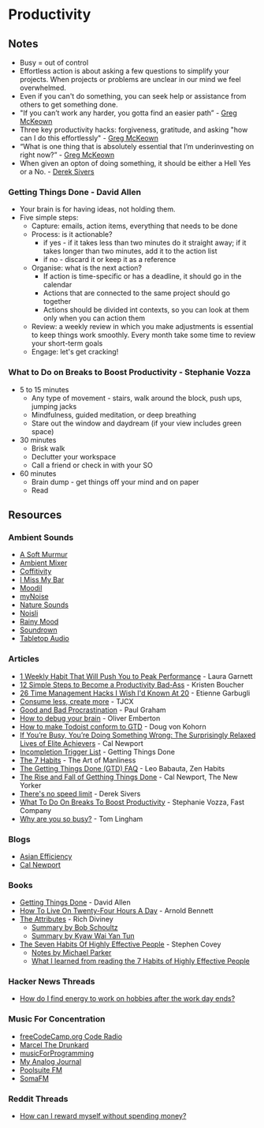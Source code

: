 # Productivity

## Notes

* Busy = out of control
* Effortless action is about asking a few questions to simplify your projects. When projects or problems are unclear in our mind we feel overwhelmed.
* Even if you can't do something, you can seek help or assistance from others to get something done.
* "If you can’t work any harder, you gotta find an easier path” - [Greg McKeown](https://twitter.com/GregoryMcKeown)
* Three key productivity hacks: forgiveness, gratitude, and asking "how can I do this effortlessly" - [Greg McKeown](https://twitter.com/GregoryMcKeown)
* “What is one thing that is absolutely essential that I’m underinvesting on right now?” - [Greg McKeown](https://twitter.com/GregoryMcKeown)
* When given an opton of doing something, it should be either a Hell Yes or a No. - [Derek Sivers](https://sive.rs/)

### Getting Things Done - David Allen

* Your brain is for having ideas, not holding them.
* Five simple steps:
  * Capture: emails, action items, everything that needs to be done
  * Process: is it actionable?
    * if yes - if it takes less than two minutes do it straight away; if it takes longer than two minutes, add it to the action list
    * if no - discard it or keep it as a reference
  * Organise: what is the next action?
    * If action is time-specific or has a deadline, it should go in the calendar
    * Actions that are connected to the same project should go together
    * Actions should be divided int contexts, so you can look at them only when you can action them
  * Review: a weekly review in which you make adjustments is essential to keep things work smoothly. Every month take some time to review your short-term goals
  * Engage: let's get cracking!

### What to Do on Breaks to Boost Productivity - Stephanie Vozza

* 5 to 15 minutes
  * Any type of movement - stairs, walk around the block, push ups, jumping jacks
  * Mindfulness, guided meditation, or deep breathing
  * Stare out the window and daydream (if your view includes green space)
* 30 minutes
  * Brisk walk
  * Declutter your workspace
  * Call a friend or check in with your SO
* 60 minutes
  * Brain dump - get things off your mind and on paper
  * Read

## Resources

### Ambient Sounds

* [A Soft Murmur](https://asoftmurmur.com/)
* [Ambient Mixer](https://www.ambient-mixer.com/)
* [Coffitivity](https://coffitivity.com/)
* [I Miss My Bar](https://imissmybar.com/)
* [Moodil](https://www.moodil.com/)
* [myNoise](https://mynoise.net/)
* [Nature Sounds](http://naturesoundsfor.me/)
* [Noisli](https://www.noisli.com/)
* [Rainy Mood](https://www.rainymood.com/)
* [Soundrown](https://soundrown.com/)
* [Tabletop Audio](https://tabletopaudio.com/)

### Articles

* [1 Weekly Habit That Will Push You to Peak Performance](https://www.inc.com/laura-garnett/1-weekly-habit-for-peak-performance.html) - Laura Garnett
* [12 Simple Steps to Become a Productivity Bad-Ass](https://mixwellness.com/12-simple-steps-to-become-a-productivity-bad-ass/) - Kristen Boucher
* [26 Time Management Hacks I Wish I'd Known At 20](https://www.slideshare.net/egarbugli/26-time-management-hacks-i-wish-id-known-at-20) - Etienne Garbugli
* [Consume less, create more](https://blog.tjcx.me/p/consume-less-create-more) - TJCX
* [Good and Bad Procrastination](https://paulgraham.com/procrastination.html) - Paul Graham
* [How to debug your brain](https://oliveremberton.com/2014/how-to-debug-your-brain/) - Oliver Emberton
* [How to make Todoist conform to GTD](https://medium.com/@dougvk/how-to-make-todoist-conform-to-gtd-362d86f037bf) - Doug von Kohorn
* [If You’re Busy, You’re Doing Something Wrong: The Surprisingly Relaxed Lives of Elite Achievers](https://www.calnewport.com/blog/2011/11/11/if-youre-busy-youre-doing-something-wrong-the-surprisingly-relaxed-lives-of-elite-achievers/) - Cal Newport
* [Incompletion Trigger List](https://gettingthingsdone.com/wp-content/uploads/2014/10/Mind\_Sweep\_Trigger\_List.pdf) - Getting Things Done
* [The 7 Habits](https://www.artofmanliness.com/tag/7-habits/) - The Art of Manliness
* [The Getting Things Done (GTD) FAQ](https://zenhabits.net/the-getting-things-done-gtd-faq/) - Leo Babauta, Zen Habits
* [The Rise and Fall of Getthing Things Done](https://www.newyorker.com/tech/annals-of-technology/the-rise-and-fall-of-getting-things-done) - Cal Newport, The New Yorker
* [There's no speed limit](https://sive.rs/kimo) - Derek Sivers
* [What To Do On Breaks To Boost Productivity](https://getpocket.com/explore/item/what-to-do-on-15-30-and-60-minute-breaks-to-boost-productivity) - Stephanie Vozza, Fast Company
* [Why are you so busy?](https://tomlingham.com/articles/why-are-you-so-busy/) - Tom Lingham

### Blogs

* [Asian Efficiency](https://www.asianefficiency.com/blog/)
* [Cal Newport](https://www.calnewport.com/blog/)

### Books

* [Getting Things Done](https://smile.amazon.co.uk/Getting-Things-Done-Stress-free-Productivity/dp/0349408947) - David Allen
* [How To Live On Twenty-Four Hours A Day](https://www.gutenberg.org/cache/epub/2274/pg2274-images.html) - Arnold Bennett
* [The Attributes](https://smile.amazon.co.uk/dp/075355867X/) - Rich Diviney
  * [Summary by Bob Schoultz](https://bobsbeenreading.wordpress.com/2021/02/03/the-attributes-25-hidden-drivers-of-optimal-performance-by-rich-diviney/)
  * [Summary by Kyaw Wai Yan Tun](https://waiyancan.com/summary-the-attributes-rich-diviney/)
* [The Seven Habits Of Highly Effective People](https://smile.amazon.co.uk/Habits-Highly-Effective-People/dp/1471165086) - Stephen Covey
  * [Notes by Michael Parker](https://github.com/mgp/book-notes/blob/master/the-seven-habits-of-highly-effective-people.markdown)
  * [What I learned from reading the 7 Habits of Highly Effective People](https://www.reddit.com/r/productivity/comments/mxltoz/what\_i\_learned\_from\_reading\_the\_7\_habits\_of/)

### Hacker News Threads

* [How do I find energy to work on hobbies after the work day ends?](https://news.ycombinator.com/item?id=26500021)

### Music For Concentration

* [freeCodeCamp.org Code Radio](https://coderadio.freecodecamp.org/)
* [Marcel The Drunkard](https://www.youtube.com/c/MarcelTheDrunkard/videos)
* [musicForProgramming](https://musicforprogramming.net/)
* [My Analog Journal](https://www.youtube.com/c/MyAnalogJournal/videos)
* [Poolsuite FM](https://poolsuite.net/)
* [SomaFM](https://somafm.com/listen/)

### Reddit Threads

* [How can I reward myself without spending money?](https://www.reddit.com/r/productivity/comments/yts7cw/how\_can\_i\_reward\_myself\_without\_spending\_money/)
